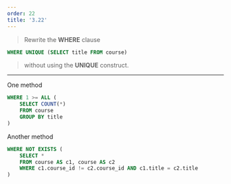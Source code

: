 ```yaml
---
order: 22
title: '3.22'
---
```

> Rewrite the **WHERE** clause
```sql 
WHERE UNIQUE (SELECT title FROM course)
```
> without using the **UNIQUE** construct. 

--------------------------------

One method

```sql
WHERE 1 >= ALL (
    SELECT COUNT(*)
    FROM course
    GROUP BY title
)
```

Another method

```sql 
WHERE NOT EXISTS (
    SELECT * 
    FROM course AS c1, course AS c2
    WHERE c1.course_id != c2.course_id AND c1.title = c2.title
)
```